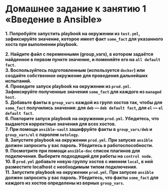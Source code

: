# Домашнее задание к занятию 1 «Введение в Ansible»<br/>

**1. Попробуйте запустить playbook на окружении из `test.yml`, зафиксируйте значение, которое имеет факт `some_fact` для указанного хоста при выполнении playbook.**<br/>

**2. Найдите файл с переменными (group_vars), в котором задаётся найденное в первом пункте значение, и поменяйте его на `all default fact`.**<br/>
**3. Воспользуйтесь подготовленным (используется `docker`) или создайте собственное окружение для проведения дальнейших испытаний.**<br/>
**4. Проведите запуск playbook на окружении из `prod.yml`. Зафиксируйте полученные значения `some_fact` для каждого из `managed host`.**<br/>
**5. Добавьте факты в `group_vars` каждой из групп хостов так, чтобы для `some_fact` получились значения: для `deb` — `deb default fact`, для `el` — `el default fact`.**<br/>
**6.  Повторите запуск playbook на окружении `prod.yml`. Убедитесь, что выдаются корректные значения для всех хостов.**<br/>
**7. При помощи `ansible-vault` зашифруйте факты в `group_vars/deb` и `group_vars/el` с паролем `netology`.**<br/>
**8. Запустите playbook на окружении `prod.yml`. При запуске `ansible` должен запросить у вас пароль. Убедитесь в работоспособности.**<br/>
**9. Посмотрите при помощи `ansible-doc` список плагинов для подключения. Выберите подходящий для работы на `control node`.**<br/>
**10. В `prod.yml` добавьте новую группу хостов с именем  `local`, в ней разместите localhost с необходимым типом подключения.**<br/>
**11. Запустите playbook на окружении `prod.yml`. При запуске `ansible` должен запросить у вас пароль. Убедитесь, что факты `some_fact` для каждого из хостов определены из верных `group_vars`.**<br/>
